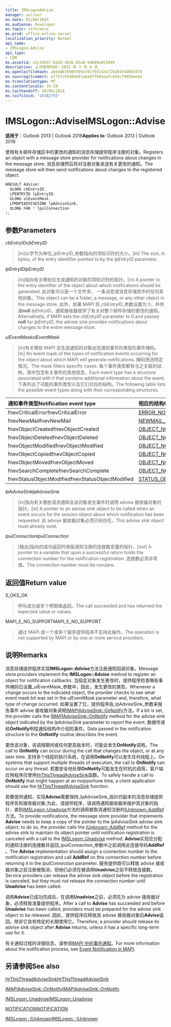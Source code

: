 ```yaml
---
title: IMSLogonAdvise
manager: soliver
ms.date: 03/09/2015
ms.audience: Developer
ms.topic: reference
ms.prod: office-online-server
localization_priority: Normal
api_name:
- IMSLogon.Advise
api_type:
- COM
ms.assetid: a3c5d937-642b-463b-b5a0-5d099e651895
description: 上次修改时间：2015 年 3 月 9 日
ms.openlocfilehash: abe4867b965f05e781f931d2e72920474d007d78
ms.sourcegitcommit: ef717c65d8dd41ababffb01eafc443c79950aed4
ms.translationtype: MT
ms.contentlocale: zh-CN
ms.lasthandoff: 10/04/2018
ms.locfileid: "25382755"
---
```

# <a name="imslogonadvise"></a><span data-ttu-id="85383-103">IMSLogon::Advise</span><span class="sxs-lookup"><span data-stu-id="85383-103">IMSLogon::Advise</span></span>

  
  
<span data-ttu-id="85383-104">**适用于**：Outlook 2013 | Outlook 2016</span><span class="sxs-lookup"><span data-stu-id="85383-104">**Applies to**: Outlook 2013 | Outlook 2016</span></span> 
  
<span data-ttu-id="85383-105">使用有关邮件存储区中的更改的通知的消息存储提供程序注册的对象。</span><span class="sxs-lookup"><span data-stu-id="85383-105">Registers an object with a message store provider for notifications about changes in the message store.</span></span> <span data-ttu-id="85383-106">消息存储然后将对注册对象发送有关更改的通知。</span><span class="sxs-lookup"><span data-stu-id="85383-106">The message store will then send notifications about changes to the registered object.</span></span>
  
```cpp
HRESULT Advise(
  ULONG cbEntryID,
  LPENTRYID lpEntryID,
  ULONG ulEventMask,
  LPMAPIADVISESINK lpAdviseSink,
  ULONG FAR * lpulConnection
);
```

## <a name="parameters"></a><span data-ttu-id="85383-107">参数</span><span class="sxs-lookup"><span data-stu-id="85383-107">Parameters</span></span>

 <span data-ttu-id="85383-108">_cbEntryID_</span><span class="sxs-lookup"><span data-stu-id="85383-108">_cbEntryID_</span></span>
  
> <span data-ttu-id="85383-109">[in]以字节为单位_lpEntryID_参数指向的项标识符的大小。</span><span class="sxs-lookup"><span data-stu-id="85383-109">[in] The size, in bytes, of the entry identifier pointed to by the  _lpEntryID_ parameter.</span></span> 
    
 <span data-ttu-id="85383-110">_lpEntryID_</span><span class="sxs-lookup"><span data-stu-id="85383-110">_lpEntryID_</span></span>
  
> <span data-ttu-id="85383-111">[in]指向有关哪些应生成通知的对象的项标识符的指针。</span><span class="sxs-lookup"><span data-stu-id="85383-111">[in] A pointer to the entry identifier of the object about which notifications should be generated.</span></span> <span data-ttu-id="85383-112">此对象可以是一个文件夹、 一条消息或消息存储库中的任何其他对象。</span><span class="sxs-lookup"><span data-stu-id="85383-112">This object can be a folder, a message, or any other object in the message store.</span></span> <span data-ttu-id="85383-113">此外，如果 MAPI 将_cbEntryID_参数设置为 0，并传递**null** _lpEntryID_，通知接收器提供了有关对整个邮件存储的更改的通知。</span><span class="sxs-lookup"><span data-stu-id="85383-113">Alternatively, if MAPI sets the  _cbEntryID_ parameter to 0 and passes **null** for  _lpEntryID_, the advise sink provides notifications about changes to the entire message store.</span></span>
    
 <span data-ttu-id="85383-114">_ulEventMask_</span><span class="sxs-lookup"><span data-stu-id="85383-114">_ulEventMask_</span></span>
  
> <span data-ttu-id="85383-115">[in]有关哪些 MAPI 会生成通知的对象出现通知事件的类型的事件掩码。</span><span class="sxs-lookup"><span data-stu-id="85383-115">[in] An event mask of the types of notification events occurring for the object about which MAPI will generate notifications.</span></span> <span data-ttu-id="85383-116">掩码筛选特定情况。</span><span class="sxs-lookup"><span data-stu-id="85383-116">The mask filters specific cases.</span></span> <span data-ttu-id="85383-117">每个事件类型都有与之关联的结构，其中包含有关事件的其他信息。</span><span class="sxs-lookup"><span data-stu-id="85383-117">Each event type has a structure associated with it that contains additional information about the event.</span></span> <span data-ttu-id="85383-118">下表列出了可能的事件类型以及它们对应的结构。</span><span class="sxs-lookup"><span data-stu-id="85383-118">The following table lists the possible event types along with their corresponding structures.</span></span>
    
|<span data-ttu-id="85383-119">**通知事件类型**</span><span class="sxs-lookup"><span data-stu-id="85383-119">**Notification event type**</span></span>|<span data-ttu-id="85383-120">**相应的结构**</span><span class="sxs-lookup"><span data-stu-id="85383-120">**Corresponding structure**</span></span>|
|:-----|:-----|
|<span data-ttu-id="85383-121">fnevCriticalError</span><span class="sxs-lookup"><span data-stu-id="85383-121">fnevCriticalError</span></span>  <br/> |[<span data-ttu-id="85383-122">ERROR_NOTIFICATION</span><span class="sxs-lookup"><span data-stu-id="85383-122">ERROR_NOTIFICATION</span></span>](error_notification.md) <br/> |
|<span data-ttu-id="85383-123">fnevNewMail</span><span class="sxs-lookup"><span data-stu-id="85383-123">fnevNewMail</span></span>  <br/> |[<span data-ttu-id="85383-124">NEWMAIL_NOTIFICATION</span><span class="sxs-lookup"><span data-stu-id="85383-124">NEWMAIL_NOTIFICATION</span></span>](newmail_notification.md) <br/> |
|<span data-ttu-id="85383-125">fnevObjectCreated</span><span class="sxs-lookup"><span data-stu-id="85383-125">fnevObjectCreated</span></span>  <br/> |[<span data-ttu-id="85383-126">OBJECT_NOTIFICATION</span><span class="sxs-lookup"><span data-stu-id="85383-126">OBJECT_NOTIFICATION</span></span>](object_notification.md) <br/> |
|<span data-ttu-id="85383-127">fnevObjectDeleted</span><span class="sxs-lookup"><span data-stu-id="85383-127">fnevObjectDeleted</span></span>  <br/> |[<span data-ttu-id="85383-128">OBJECT_NOTIFICATION</span><span class="sxs-lookup"><span data-stu-id="85383-128">OBJECT_NOTIFICATION</span></span>](object_notification.md) <br/> |
|<span data-ttu-id="85383-129">fnevObjectModified</span><span class="sxs-lookup"><span data-stu-id="85383-129">fnevObjectModified</span></span>  <br/> |[<span data-ttu-id="85383-130">OBJECT_NOTIFICATION</span><span class="sxs-lookup"><span data-stu-id="85383-130">OBJECT_NOTIFICATION</span></span>](object_notification.md) <br/> |
|<span data-ttu-id="85383-131">fnevObjectCopied</span><span class="sxs-lookup"><span data-stu-id="85383-131">fnevObjectCopied</span></span>  <br/> |[<span data-ttu-id="85383-132">OBJECT_NOTIFICATION</span><span class="sxs-lookup"><span data-stu-id="85383-132">OBJECT_NOTIFICATION</span></span>](object_notification.md) <br/> |
|<span data-ttu-id="85383-133">fnevObjectMoved</span><span class="sxs-lookup"><span data-stu-id="85383-133">fnevObjectMoved</span></span>  <br/> |[<span data-ttu-id="85383-134">OBJECT_NOTIFICATION</span><span class="sxs-lookup"><span data-stu-id="85383-134">OBJECT_NOTIFICATION</span></span>](object_notification.md) <br/> |
|<span data-ttu-id="85383-135">fnevSearchComplete</span><span class="sxs-lookup"><span data-stu-id="85383-135">fnevSearchComplete</span></span>  <br/> |[<span data-ttu-id="85383-136">OBJECT_NOTIFICATION</span><span class="sxs-lookup"><span data-stu-id="85383-136">OBJECT_NOTIFICATION</span></span>](object_notification.md) <br/> |
|<span data-ttu-id="85383-137">fnevStatusObjectModified</span><span class="sxs-lookup"><span data-stu-id="85383-137">fnevStatusObjectModified</span></span>  <br/> |[<span data-ttu-id="85383-138">STATUS_OBJECT_NOTIFICATION</span><span class="sxs-lookup"><span data-stu-id="85383-138">STATUS_OBJECT_NOTIFICATION</span></span>](status_object_notification.md) <br/> |
   
 <span data-ttu-id="85383-139">_lpAdviseSink_</span><span class="sxs-lookup"><span data-stu-id="85383-139">_lpAdviseSink_</span></span>
  
> <span data-ttu-id="85383-140">[in]指向有关哪些请求通知会话对象发生事件时调用 advise 接收器对象的指针。</span><span class="sxs-lookup"><span data-stu-id="85383-140">[in] A pointer to an advise sink object to be called when an event occurs for the session object about which notification has been requested.</span></span> <span data-ttu-id="85383-141">此 advise 接收器对象必须已经存在。</span><span class="sxs-lookup"><span data-stu-id="85383-141">This advise sink object must already exist.</span></span>
    
 <span data-ttu-id="85383-142">_lpulConnection_</span><span class="sxs-lookup"><span data-stu-id="85383-142">_lpulConnection_</span></span>
  
> <span data-ttu-id="85383-143">[输出]指向的成功返回时保留通知注册的连接数变量的指针。</span><span class="sxs-lookup"><span data-stu-id="85383-143">[out] A pointer to a variable that upon a successful return holds the connection number for the notification registration.</span></span> <span data-ttu-id="85383-144">连接数必须非零值。</span><span class="sxs-lookup"><span data-stu-id="85383-144">The connection number must be nonzero.</span></span>
    
## <a name="return-value"></a><span data-ttu-id="85383-145">返回值</span><span class="sxs-lookup"><span data-stu-id="85383-145">Return value</span></span>

<span data-ttu-id="85383-146">S_OK</span><span class="sxs-lookup"><span data-stu-id="85383-146">S_OK</span></span> 
  
> <span data-ttu-id="85383-147">呼叫成功或多个预期值返回。</span><span class="sxs-lookup"><span data-stu-id="85383-147">The call succeeded and has returned the expected value or values.</span></span>
    
<span data-ttu-id="85383-148">MAPI_E_NO_SUPPORT</span><span class="sxs-lookup"><span data-stu-id="85383-148">MAPI_E_NO_SUPPORT</span></span> 
  
> <span data-ttu-id="85383-149">通过 MAPI 或一个或多个服务提供程序不支持此操作。</span><span class="sxs-lookup"><span data-stu-id="85383-149">The operation is not supported by MAPI or by one or more service providers.</span></span>
    
## <a name="remarks"></a><span data-ttu-id="85383-150">说明</span><span class="sxs-lookup"><span data-stu-id="85383-150">Remarks</span></span>

<span data-ttu-id="85383-151">消息存储提供程序实现**IMSLogon::Advise**方法注册通知回调对象。</span><span class="sxs-lookup"><span data-stu-id="85383-151">Message store providers implement the **IMSLogon::Advise** method to register an object for notification callbacks.</span></span> <span data-ttu-id="85383-152">当指定对象发生更改时，提供程序检查哪些事件掩码位设置_ulEventMask_参数中，因此，发生更改的类型。</span><span class="sxs-lookup"><span data-stu-id="85383-152">Whenever a change occurs to the indicated object, the provider checks to see what event mask bit was set in the  _ulEventMask_ parameter and, therefore, what type of change occurred.</span></span> <span data-ttu-id="85383-153">如果设置了位，提供程序由_lpAdviseSink_参数来报告事件 advise 接收器对象调用[IMAPIAdviseSink::OnNotify](imapiadvisesink-onnotify.md)方法。</span><span class="sxs-lookup"><span data-stu-id="85383-153">If a bit is set, the provider calls the [IMAPIAdviseSink::OnNotify](imapiadvisesink-onnotify.md) method for the advise sink object indicated by the  _lpAdviseSink_ parameter to report the event.</span></span> <span data-ttu-id="85383-154">数据传递给**OnNotify**例程通知结构中介绍的事件。</span><span class="sxs-lookup"><span data-stu-id="85383-154">Data passed in the notification structure to the **OnNotify** routine describes the event.</span></span> 
  
<span data-ttu-id="85383-155">更改该对象，该调用期间或任何更高版本时，可能会发生**OnNotify**调用。</span><span class="sxs-lookup"><span data-stu-id="85383-155">The call to **OnNotify** can occur during the call that changes the object, or at any later time.</span></span> <span data-ttu-id="85383-156">支持多个线程的执行系统，在调用**OnNotify**可以发生任何线程上。</span><span class="sxs-lookup"><span data-stu-id="85383-156">On systems that support multiple threads of execution, the call to **OnNotify** can occur on any thread.</span></span> <span data-ttu-id="85383-157">若要安全地处理**OnNotify**可能发生在时机的调用，客户端应用程序应使用[HrThisThreadAdviseSink](hrthisthreadadvisesink.md)函数。</span><span class="sxs-lookup"><span data-stu-id="85383-157">To safely handle a call to **OnNotify** that might happen at an inopportune time, a client application should use the [HrThisThreadAdviseSink](hrthisthreadadvisesink.md) function.</span></span> 
  
<span data-ttu-id="85383-158">若要提供通知，实现**Advise**需要保持_lpAdviseSink_指针的副本的消息存储提供程序告知接收器对象;为此，请提供程序，请调用通知接收器来维护其对象的指针，直到[IMSLogon::Unadvise](imslogon-unadvise.md)方法的调用被取消通知注册的[IUnknown::AddRef](https://msdn.microsoft.com/library/ms691379%28v=VS.85%29.aspx)方法。</span><span class="sxs-lookup"><span data-stu-id="85383-158">To provide notifications, the message store provider that implements **Advise** needs to keep a copy of the pointer to the  _lpAdviseSink_ advise sink object; to do so, the provider calls the [IUnknown::AddRef](https://msdn.microsoft.com/library/ms691379%28v=VS.85%29.aspx) method for the advise sink to maintain its object pointer until notification registration is canceled with a call to the [IMSLogon::Unadvise](imslogon-unadvise.md) method.</span></span> <span data-ttu-id="85383-159">**Advise**实现应分配的通知注册的连接数并返回_lpulConnection_参数中之前调用此连接号码**AddRef** 。</span><span class="sxs-lookup"><span data-stu-id="85383-159">The **Advise** implementation should assign a connection number to the notification registration and call **AddRef** on this connection number before returning it in the  _lpulConnection_ parameter.</span></span> <span data-ttu-id="85383-160">服务提供商可以释放 advise 接收器对象之前注册被取消，但他们必须在被调用**Unadvise**之前不释放连接数。</span><span class="sxs-lookup"><span data-stu-id="85383-160">Service providers can release the advise sink object before the registration is canceled, but they must not release the connection number until **Unadvise** has been called.</span></span> 
  
<span data-ttu-id="85383-161">调用**Advise**已成功完成后，在调用**Unadvise**之前，必须先为 advise 接收器对象，必须释放准备提供程序。</span><span class="sxs-lookup"><span data-stu-id="85383-161">After a call to **Advise** has succeeded and before **Unadvise** has been called, providers must be prepared for the advise sink object to be released.</span></span> <span data-ttu-id="85383-162">因此，提供程序应释放其 advise 接收器对象后**Advise**返回，除非它具有特定的长期使用它。</span><span class="sxs-lookup"><span data-stu-id="85383-162">Therefore, a provider should release its advise sink object after **Advise** returns, unless it has a specific long-term use for it.</span></span> 
  
<span data-ttu-id="85383-163">有关通知过程的详细信息，请参阅[MAPI 中的事件通知](event-notification-in-mapi.md)。</span><span class="sxs-lookup"><span data-stu-id="85383-163">For more information about the notification process, see [Event Notification in MAPI](event-notification-in-mapi.md).</span></span> 
  
## <a name="see-also"></a><span data-ttu-id="85383-164">另请参阅</span><span class="sxs-lookup"><span data-stu-id="85383-164">See also</span></span>



[<span data-ttu-id="85383-165">HrThisThreadAdviseSink</span><span class="sxs-lookup"><span data-stu-id="85383-165">HrThisThreadAdviseSink</span></span>](hrthisthreadadvisesink.md)
  
[<span data-ttu-id="85383-166">IMAPIAdviseSink::OnNotify</span><span class="sxs-lookup"><span data-stu-id="85383-166">IMAPIAdviseSink::OnNotify</span></span>](imapiadvisesink-onnotify.md)
  
[<span data-ttu-id="85383-167">IMSLogon::Unadvise</span><span class="sxs-lookup"><span data-stu-id="85383-167">IMSLogon::Unadvise</span></span>](imslogon-unadvise.md)
  
[<span data-ttu-id="85383-168">NOTIFICATION</span><span class="sxs-lookup"><span data-stu-id="85383-168">NOTIFICATION</span></span>](notification.md)
  
[<span data-ttu-id="85383-169">IMSLogon : IUnknown</span><span class="sxs-lookup"><span data-stu-id="85383-169">IMSLogon : IUnknown</span></span>](imslogoniunknown.md)

